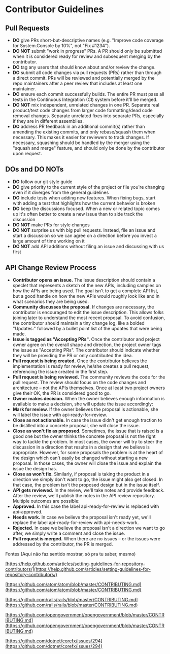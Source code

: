 # Contributor Guidelines

## Pull Requests

- **DO** give PRs short-but-descriptive names (e.g. &quot;Improve code coverage for System.Console by 10%&quot;, not &quot;Fix #1234&quot;).
- **DO NOT** submit &quot;work in progress&quot; PRs. A PR should only be submitted when it is considered ready for review and subsequent merging by the contributor.
- **DO** tag any users that should know about and/or review the change.
- **DO** submit all code changes via pull requests (PRs) rather than through a direct commit. PRs will be reviewed and potentially merged by the repo maintainers after a peer review that includes at least one maintainer.
- **DO** ensure each commit successfully builds. The entire PR must pass all tests in the Continuous Integration (CI) system before it&#39;ll be merged.
- **DO NOT** mix independent, unrelated changes in one PR. Separate real product/test code changes from larger code formatting/dead code removal changes. Separate unrelated fixes into separate PRs, especially if they are in different assemblies.
- **DO** address PR feedback in an additional commit(s) rather than amending the existing commits, and only rebase/squash them when necessary. This makes it easier for reviewers to track changes. If necessary, squashing should be handled by the merger using the &quot;squash and merge&quot; feature, and should only be done by the contributor upon request.

## DOs and DO NOTs

- **DO** follow our git style guide
- **DO** give priority to the current style of the project or file you&#39;re changing even if it diverges from the general guidelines
- **DO** include tests when adding new features. When fixing bugs, start with adding a test that highlights how the current behavior is broken
- **DO** keep the discussions focused. When a new or related topic comes up it&#39;s often better to create a new issue than to side track the discussion
- **DO NOT** make PRs for style changes
- **DO NOT** surprise us with big pull requests. Instead, file an issue and start a discussion so we can agree on a direction before you invest a large amount of time working on it
- **DO NOT** add API additions without filing an issue and discussing with us first



## API Change Review Process

- **Contributor opens an issue.** The issue description should contain a speclet that represents a sketch of the new APIs, including samples on how the APIs are being used. The goal isn&#39;t to get a complete API list, but a good handle on how the new APIs would roughly look like and in what scenarios they are being used.
- **Community discusses the proposal.** If changes are necessary, the contributor is encouraged to edit the issue description. This allows folks joining later to understand the most recent proposal. To avoid confusion, the contributor should maintain a tiny change log, like a bolded &quot;Updates:&quot; followed by a bullet point list of the updates that were being made.
- **Issue is tagged as &quot;Accepting PRs&quot;.** Once the contributor and project owner agree on the overall shape and direction, the project owner tags the issue as &quot;Accepting PRs&quot;. The contributor should indicate whether they will be providing the PR or only contributed the idea.
- **Pull request is being created.** Once the contributor believes the implementation is ready for review, he/she creates a pull request, referencing the issue created in the first step.
- **Pull request is being reviewed.** The community reviews the code for the pull request. The review should focus on the code changes and architecture – not the APIs themselves. Once at least two project owners give their OK, the PR is considered good to go.
- **Owner makes decision.**  When the owner believes enough information is available to make a decision, she will update the issue accordingly:
- **Mark for review.**  If the owner believes the proposal is actionable, she will label the issue with api-ready-for-review.
- **Close as not actionable.**  In case the issue didn&#39;t get enough traction to be distilled into a concrete proposal, she will close the issue.
- **Close as won&#39;t fix as proposed.**  Sometimes, the issue that is raised is a good one but the owner thinks the concrete proposal is not the right way to tackle the problem. In most cases, the owner will try to steer the discussion in a direction that results in a design that we believe is appropriate. However, for some proposals the problem is at the heart of the design which can&#39;t easily be changed without starting a new proposal. In those cases, the owner will close the issue and explain the issue the design has.
- **Close as won&#39;t fix.**  Similarly, if proposal is taking the product in a direction we simply don&#39;t want to go, the issue might also get closed. In that case, the problem isn&#39;t the proposed design but in the issue itself.
- **API gets reviewed.**  In the review, we&#39;ll take notes and provide feedback. After the review, we&#39;ll publish the notes in the API review repository. Multiple outcomes are possible:
- **Approved.**  In this case the label api-ready-for-review is replaced with api-approved.
- **Needs work.**  In case we believe the proposal isn&#39;t ready yet, we&#39;ll replace the label api-ready-for-review with api-needs-work.
- **Rejected.**  In case we believe the proposal isn&#39;t a direction we want to go after, we simply write a comment and close the issue.
- **Pull request is merged.** When there are no issues – or the issues were addressed by the contributor, the PR is merged.



Fontes (Aqui não faz sentido mostrar, só pra tu saber, mesmo)

[https://help.github.com/articles/setting-guidelines-for-repository-contributors/](https://help.github.com/articles/setting-guidelines-for-repository-contributors/)

[https://github.com/atom/atom/blob/master/CONTRIBUTING.md](https://github.com/atom/atom/blob/master/CONTRIBUTING.md)

[https://github.com/rails/rails/blob/master/CONTRIBUTING.md](https://github.com/rails/rails/blob/master/CONTRIBUTING.md)

[https://github.com/opengovernment/opengovernment/blob/master/CONTRIBUTING.md](https://github.com/opengovernment/opengovernment/blob/master/CONTRIBUTING.md)

[https://github.com/dotnet/corefx/issues/294](https://github.com/dotnet/corefx/issues/294)
